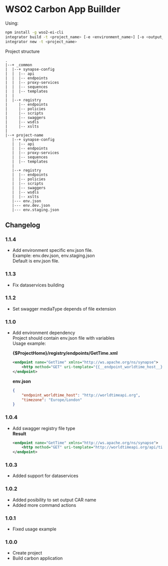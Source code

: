 # WSO2 Carbon App Buillder

Using:
``` bash
npm install -g wso2-ei-cli
integrator build -t <project_name> [-e <environment_name>] [-o <output_path>]
integrator new -t <project_name>
```

Project structure
```
.
|--+ _common
|  |--+ synapse-config
|  |  |-- api
|  |  |-- endpoints
|  |  |-- proxy-services
|  |  |-- sequences
|  |  |-- templates
|  |
|  |--+ registry
|     |-- endpoints
|     |-- policies
|     |-- scripts
|     |-- swaggers
|     |-- wsdls
|     |-- xslts
|
|--+ project-name
   |--+ synapse-config
   |  |-- api
   |  |-- endpoints
   |  |-- proxy-services
   |  |-- sequences
   |  |-- templates
   |
   |--+ registry
   |  |-- endpoints
   |  |-- policies
   |  |-- scripts
   |  |-- swaggers
   |  |-- wsdls
   |  |-- xslts
   |--- env.json
   |--- env.dev.json
   |--- env.staging.json
```

## Changelog

### 1.1.4
* Add environment specific env.json file.\
  Example: env.dev.json, env.staging.json\
  Default is env.json file.

### 1.1.3
* Fix dataservices building

### 1.1.2
* Set swagger mediaType depends of file extension

### 1.1.0
* Add environment dependency\
  Project should contain env.json file with variables\
  Usage example:

  __{$ProjectHome}/registry/endpoints/GetTime.xml__
  ``` xml
  <endpoint name="GetTime" xmlns="http://ws.apache.org/ns/synapse">
      <http method="GET" uri-template="{{__endpoint_worldtime_host__}}/api/timezone/{{__timezone__}}" />
  </endpoint>
  ```

  __env.json__
  ``` json
  {
      "endpoint_worldtime_host": "http://worldtimeapi.org",
      "timezone": "Europe/London"
  }
  ```

### 1.0.4
* Add swagger registry file type\
  __Result__
  ``` xml
  <endpoint name="GetTime" xmlns="http://ws.apache.org/ns/synapse">
      <http method="GET" uri-template="http://worldtimeapi.org/api/timezone/Europe/London" />
  </endpoint>
  ```

### 1.0.3
* Added support for dataservices

### 1.0.2
* Added posibility to set output CAR name
* Added more command actions

### 1.0.1
* Fixed usage example

### 1.0.0
* Create project
* Build carbon application
